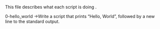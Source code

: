 This file describes what each script is doing .

0-hello_world ->Write a script that prints “Hello, World”, followed by a new line to the standard output.
